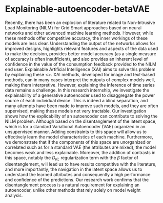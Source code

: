 # Explainable-autoencoder-betaVAE


Recently, there has been an explosion of literature related to Non-Intrusive Load Monitoring (NILM) for Grid Smart approaches based on neural networks and other advanced machine learning methods. However, while these methods offer competitive accuracy, the inner workings of these models are less clear. Understanding the output of the networks allows for improved designs, highlights relevant features and aspects of the data used to make the decision, provides better model accuracy (as a single measure of accuracy is often insufficient), and also provides an inherent level of confidence in the value of the consumption feedback provided to the NILM end user. Explainable Artificial Intelligence (XAI) aims to solve this problem by explaining these <<black boxes>>. XAI methods, developed for image and text-based methods, can in many cases interpret the outputs of complex models well, making them interpretive. However, explaining the inference of time series data remains a challenge. In this research internship, we investigate the explainability of a generative autoencoder used to disaggregate the power source of each individual device. This is indeed a blind separation, and many attempts have been made to improve such models, and they are often supervised, making these models not very tractable. Our investigation shows how the explicability of an autoencoder can contribute to solving the NILM problem. Although based on the disentanglement of the latent space, which is for a standard Variational Autoencoder (VAE) organized in an unsupervised manner. Adding constraints to this space will allow us to effectively learn the model characteristics of each machine. Furthermore, we demonstrate that if the components of this space are unorganized or correlated such as for a standard VAE (the attributes are mixed), the model becomes weak and less explainable. Moreover, the addition of contrasts in this space, notably the $D_{KL}$ regularization term with the $\beta$ factor of disentanglement, will lead us to have results competitive with the literature, and more importantly, the navigation in the latent space allows us to understand the learned attributes and consequently a high performance and confidence of the predictions. Our research work confirms that the disentanglement process is a natural requirement for explaining an autoencoder, unlike other methods that rely solely on model weight analysis.
